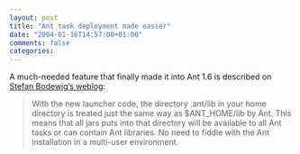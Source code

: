 ```yaml
---
layout: post
title: "Ant task deployment made easier"
date: "2004-01-16T14:57:00+01:00"
comments: false
categories: 
---
```


<p>A much-needed feature that finally made it into Ant 1.6 is described on <a href="http://stefanbodewig.blogger.de/stories/52661/">Stefan Bodewig&#8217;s weblog</a>:</p><blockquote>With the new launcher code, the directory .ant/lib in your home directory is treated just the same way as $ANT_HOME/lib by Ant. This means that all jars puts into that directory will be available to all Ant tasks or can contain Ant libraries. No need to fiddle with the Ant installation in a multi-user environment.</blockquote>


